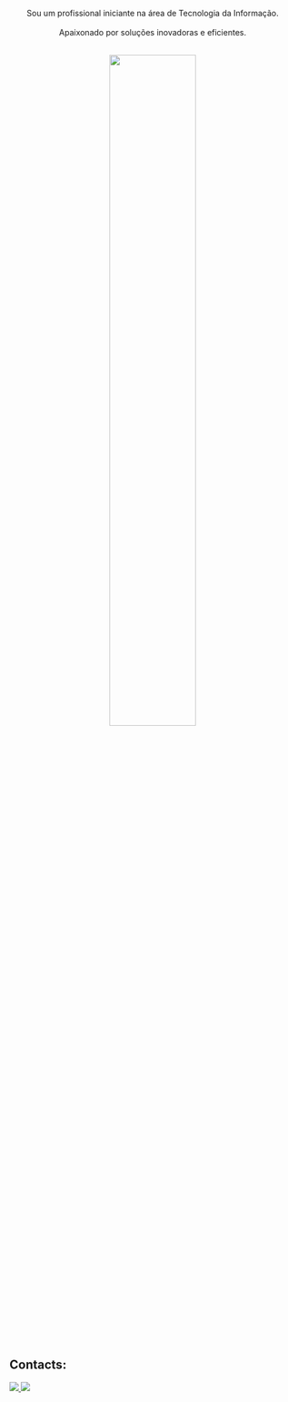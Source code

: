 
<p align="center">Sou um profissional iniciante na área de Tecnologia da Informação. <br><br> Apaixonado por soluções inovadoras e eficientes.</p>&nbsp;

<div  align="center" style="margin-bottom:100px">
<img width=55% align="center"  src="https://github-readme-streak-stats.herokuapp.com?user=GustavoPires6&theme=radical&mode=weekly" />

 
 </div>
 
 &nbsp;
 &nbsp;

## Contacts:

<div> 
<a href="https://www.instagram.com/_gustavopires_" target="_blank"><img src="https://img.shields.io/badge/-Instagram-%23E4405F?style=for-the-badge&logo=instagram&logoColor=white">
</a>
<a href = "mailto:contato.gustavothadeupires@gmail.com"> <img src="https://img.shields.io/badge/-Gmail-%23333?style=for-the-badge&logo=gmail&logoColor=white" target="_blank"></a>
